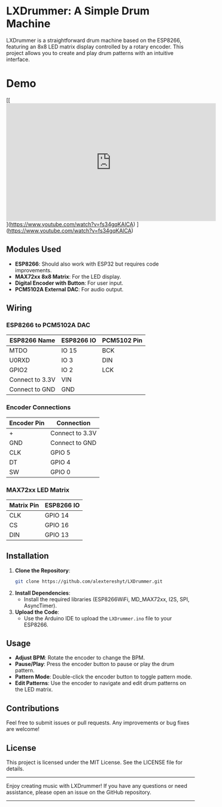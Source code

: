 # LXDrummer: A Simple Drum Machine

LXDrummer is a straightforward drum machine based on the ESP8266, featuring an 8x8 LED matrix display controlled by a rotary encoder. This project allows you to create and play drum patterns with an intuitive interface.

# Demo
[[
[<iframe width="560" height="315" src="https://www.youtube.com/embed/fs34gqKAlCA?si=7mwSbnYuY-bkFLfs" title="YouTube video player" frameborder="0" allow="accelerometer; autoplay; clipboard-write; encrypted-media; gyroscope; picture-in-picture; web-share" referrerpolicy="strict-origin-when-cross-origin" allowfullscreen></iframe>](https://www.youtube.com/watch?v=fs34gqKAlCA)](https://www.youtube.com/watch?v=fs34gqKAlCA)
](https://www.youtube.com/watch?v=fs34gqKAlCA)

## Modules Used

- **ESP8266**: Should also work with ESP32 but requires code improvements.
- **MAX72xx 8x8 Matrix**: For the LED display.
- **Digital Encoder with Button**: For user input.
- **PCM5102A External DAC**: For audio output.

## Wiring

### ESP8266 to PCM5102A DAC

| ESP8266 Name | ESP8266 IO | PCM5102 Pin |
|--------------|-------------|-------------|
| MTDO         | IO 15       | BCK         |
| U0RXD        | IO 3        | DIN         |
| GPIO2        | IO 2        | LCK         |
| Connect to 3.3V | VIN       |             |
| Connect to GND  | GND       |             |

### Encoder Connections

| Encoder Pin | Connection      |
|-------------|-----------------|
| +           | Connect to 3.3V |
| GND         | Connect to GND  |
| CLK         | GPIO 5          |
| DT          | GPIO 4          |
| SW          | GPIO 0          |

### MAX72xx LED Matrix

| Matrix Pin  | ESP8266 IO      |
|-------------|-----------------|
| CLK         | GPIO 14         |
| CS          | GPIO 16         |
| DIN         | GPIO 13         |

## Installation

1. **Clone the Repository**: 
   ```bash
   git clone https://github.com/alextereshyt/LXDrummer.git
   ```
2. **Install Dependencies**:
   - Install the required libraries (ESP8266WiFi, MD_MAX72xx, I2S, SPI, AsyncTimer).
3. **Upload the Code**:
   - Use the Arduino IDE to upload the `LXDrummer.ino` file to your ESP8266.

## Usage

- **Adjust BPM**: Rotate the encoder to change the BPM.
- **Pause/Play**: Press the encoder button to pause or play the drum pattern.
- **Pattern Mode**: Double-click the encoder button to toggle pattern mode.
- **Edit Patterns**: Use the encoder to navigate and edit drum patterns on the LED matrix.

## Contributions

Feel free to submit issues or pull requests. Any improvements or bug fixes are welcome!

## License

This project is licensed under the MIT License. See the LICENSE file for details.

---

Enjoy creating music with LXDrummer! If you have any questions or need assistance, please open an issue on the GitHub repository.

---
